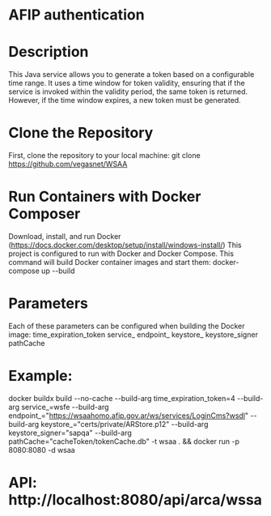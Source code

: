 # AFIP authentication

# Description
This Java service allows you to generate a token based on a configurable time range. It uses a time window for token validity, ensuring that if the service is invoked within the validity period, the same token is returned. However, if the time window expires, a new token must be generated.

# Clone the Repository
First, clone the repository to your local machine:
git clone https://github.com/vegasnet/WSAA

# Run Containers with Docker Composer
Download, install, and run Docker (https://docs.docker.com/desktop/setup/install/windows-install/)
This project is configured to run with Docker and Docker Compose.
This command will build Docker container images and start them:
docker-compose up --build

# Parameters
Each of these parameters can be configured when building the Docker image:
time_expiration_token
service_
endpoint_
keystore_
keystore_signer
pathCache
# Example:
docker buildx build --no-cache --build-arg time_expiration_token=4 --build-arg service_=wsfe --build-arg endpoint_="https://wsaahomo.afip.gov.ar/ws/services/LoginCms?wsdl" --build-arg keystore_="certs/private/ARStore.p12" --build-arg keystore_signer="sapqa" --build-arg pathCache="cacheToken/tokenCache.db" -t wsaa . && docker run -p 8080:8080 -d wsaa


# API: http://localhost:8080/api/arca/wssa
